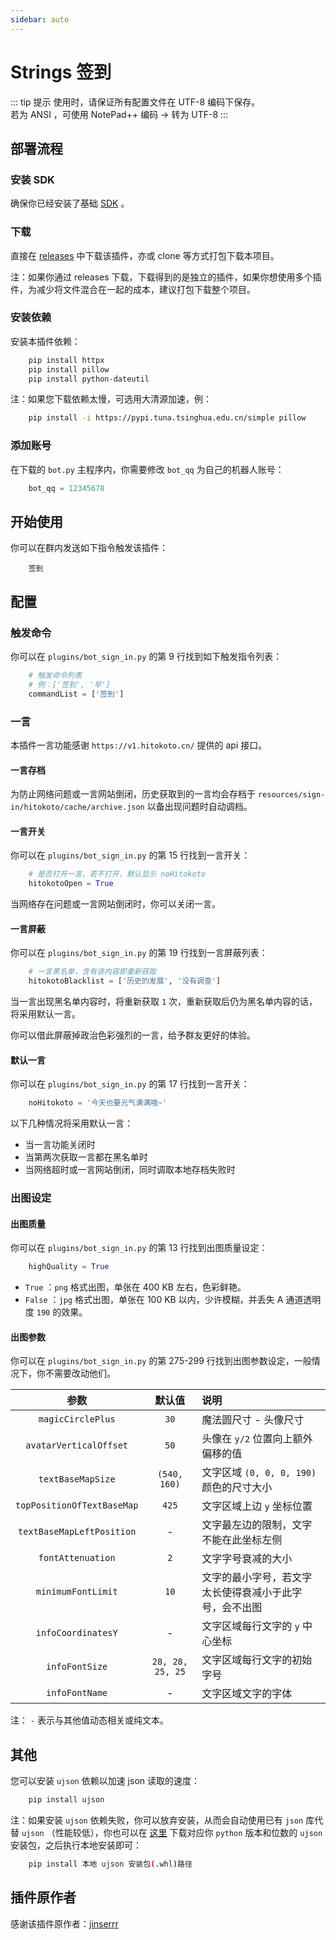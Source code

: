 ```yaml
---
sidebar: auto
---
```


# Strings 签到

::: tip 提示
使用时，请保证所有配置文件在 UTF-8 编码下保存。<br>
若为 ANSI ，可使用 NotePad++ 编码 -> 转为 UTF-8
:::

## 部署流程

### 安装 SDK
确保你已经安装了基础 [SDK](/guide/guide) 。

### 下载
直接在 [releases](https://github.com/fz6m/opqqq-plugin/releases) 中下载该插件，亦或 clone 等方式打包下载本项目。

注：如果你通过 releases 下载，下载得到的是独立的插件，如果你想使用多个插件，为减少将文件混合在一起的成本，建议打包下载整个项目。

### 安装依赖
安装本插件依赖：
```bash
    pip install httpx
    pip install pillow
    pip install python-dateutil
```
注：如果您下载依赖太慢，可选用大清源加速，例：
```bash
    pip install -i https://pypi.tuna.tsinghua.edu.cn/simple pillow
```

### 添加账号
在下载的 `bot.py` 主程序内，你需要修改 `bot_qq` 为自己的机器人账号：
```python
    bot_qq = 12345678
```

## 开始使用
你可以在群内发送如下指令触发该插件：
```
    签到
```

## 配置
### 触发命令
你可以在 `plugins/bot_sign_in.py` 的第 9 行找到如下触发指令列表：
```python
    # 触发命令列表
    # 例：['签到', '早']
    commandList = ['签到']
```

### 一言
本插件一言功能感谢 `https://v1.hitokoto.cn/` 提供的 api 接口。

#### 一言存档
为防止网络问题或一言网站倒闭，历史获取到的一言均会存档于 `resources/sign-in/hitokoto/cache/archive.json` 以备出现问题时自动调档。

#### 一言开关
你可以在 `plugins/bot_sign_in.py` 的第 15 行找到一言开关：
```python
    # 是否打开一言，若不打开，默认显示 noHitokoto
    hitokotoOpen = True
```
当网络存在问题或一言网站倒闭时，你可以关闭一言。

#### 一言屏蔽
你可以在 `plugins/bot_sign_in.py` 的第 19 行找到一言屏蔽列表：
```python
    # 一言黑名单，含有该内容即重新获取
    hitokotoBlacklist = ['历史的发展', '没有调查']
```
当一言出现黑名单内容时，将重新获取 `1` 次，重新获取后仍为黑名单内容的话，将采用默认一言。

你可以借此屏蔽掉政治色彩强烈的一言，给予群友更好的体验。

#### 默认一言
你可以在 `plugins/bot_sign_in.py` 的第 17 行找到一言开关：
```python
    noHitokoto = '今天也要元气满满哦~'
```
以下几种情况将采用默认一言：

 * 当一言功能关闭时
 * 当第两次获取一言都在黑名单时
 * 当网络超时或一言网站倒闭，同时调取本地存档失败时

### 出图设定
#### 出图质量
你可以在 `plugins/bot_sign_in.py` 的第 13 行找到出图质量设定：
```python
    highQuality = True
```
 * `True` ：`png` 格式出图，单张在 400 KB 左右，色彩鲜艳。
 * `False` ：`jpg` 格式出图，单张在 100 KB 以内，少许模糊，并丢失 A 通道透明度 `190` 的效果。

#### 出图参数
你可以在 `plugins/bot_sign_in.py` 的第 275-299 行找到出图参数设定，一般情况下，你不需要改动他们。

参数|默认值|说明
:-:|:-:|:-
`magicCirclePlus`     |  `30`        |  魔法圆尺寸 - 头像尺寸
`avatarVerticalOffset`|  `50`         |  头像在 `y/2` 位置向上额外偏移的值
`textBaseMapSize`     |  `(540, 160)` |  文字区域 `(0, 0, 0, 190)` 颜色的尺寸大小
`topPositionOfTextBaseMap`|`425`      |  文字区域上边 `y` 坐标位置
`textBaseMapLeftPosition`| -        |  文字最左边的限制，文字不能在此坐标左侧
`fontAttenuation`       | `2`       |  文字字号衰减的大小
`minimumFontLimit`| `10`            |  文字的最小字号，若文字太长使得衰减小于此字号，会不出图
`infoCoordinatesY`| -               |  文字区域每行文字的 `y` 中心坐标
`infoFontSize`      | `28, 28, 25, 25`| 文字区域每行文字的初始字号
`infoFontName`| - | 文字区域文字的字体

注： `-` 表示与其他值动态相关或纯文本。

## 其他

您可以安装 `ujson` 依赖以加速 json 读取的速度：
```bash
    pip install ujson
```
注：如果安装 `ujson` 依赖失败，你可以放弃安装，从而会自动使用已有 `json` 库代替 `ujson` （性能较低），你也可以在 [这里](https://www.lfd.uci.edu/~gohlke/pythonlibs/#ujson) 下载对应你 `python` 版本和位数的 `ujson` 安装包，之后执行本地安装即可：
```sh
    pip install 本地 ujson 安装包(.whl)路径
```

## 插件原作者
感谢该插件原作者：[jinserrr](https://github.com/jinserrr)